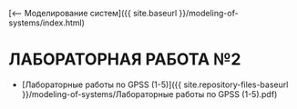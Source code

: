 [⟵ Моделирование систем]({{ site.baseurl }}/modeling-of-systems/index.html)

# **ЛАБОРАТОРНАЯ РАБОТА №2**

* [Лабораторные работы по GPSS (1-5)]({{ site.repository-files-baseurl }}/modeling-of-systems/Лабораторные работы по GPSS (1-5).pdf)

